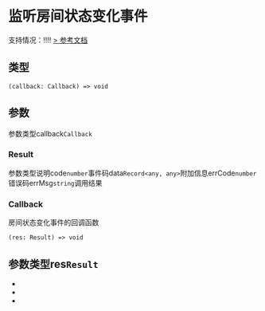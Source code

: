 # 监听房间状态变化事件
支持情况：!!!!
[> 参考文档
](https://developers.weixin.qq.com/miniprogram/dev/api/media/voip/wx.onVoIPChatStateChanged.html)
## 类型[​](onVoIPChatStateChanged.html#类型)
```tsx
(callback: Callback) => void
```

## 参数[​](onVoIPChatStateChanged.html#参数)
参数类型callback`Callback`
### Result[​](onVoIPChatStateChanged.html#result)
参数类型说明code`number`事件码data`Record<any, any>`附加信息errCode`number`错误码errMsg`string`调用结果
### Callback[​](onVoIPChatStateChanged.html#callback)
房间状态变化事件的回调函数
```tsx
(res: Result) => void
```
参数类型res`Result`
- 
- 

- 
-
